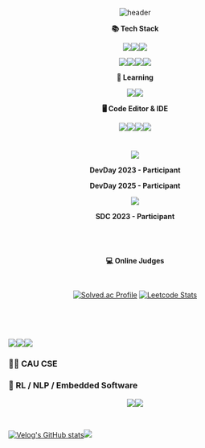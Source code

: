 <div align="center">

![header](https://capsule-render.vercel.app/api?type=Waving&color=00B4FF&text=➫&fontColor=90D2D8)

**📚 Tech Stack**

<img src="https://img.shields.io/badge/Python-3776AB?style=for-the-badge&logo=Python&logoColor=white"/><img src="https://img.shields.io/badge/c++-00599C?style=for-the-badge&logo=c%2B%2B&logoColor=white"><img src="https://img.shields.io/badge/C-A8B9CC?style=for-the-badge&logo=c&logoColor=white">

<img src="https://img.shields.io/badge/TensorFlow-FF6F00?style=for-the-badge&logo=TensorFlow&logoColor=white"/><img src="https://img.shields.io/badge/PyTorch-EE4C2C?style=for-the-badge&logo=PyTorch&logoColor=white"/><img src="https://img.shields.io/badge/Huggingface-FFD21E?style=for-the-badge&logo=Huggingface&logoColor=white"/><img src="https://img.shields.io/badge/Pandas-150458?style=for-the-badge&logo=Pandas&logoColor=white"/>


**🧠 Learning**

<img src="https://img.shields.io/badge/Rust-CE422B?style=for-the-badge&logo=rust&logoColor=white"><img src="https://img.shields.io/badge/Lua-000080?style=for-the-badge&logo=lua&logoColor=white">

**🖥️ Code Editor & IDE**

<img src="https://img.shields.io/badge/Nvim-57A143?style=for-the-badge&logo=neovim&logoColor=white"/><img src="https://img.shields.io/badge/Zed-000000?style=for-the-badge&logo=zedindustries&logoColor=white"/><img src="https://img.shields.io/badge/PyCharm-58C1EF?style=for-the-badge&logo=PyCharm&logoColor=white"/><img src="https://img.shields.io/badge/CLion-EA478B?style=for-the-badge&logo=CLion&logoColor=white"/>

#

<img src="https://img.shields.io/badge/OpenAI-412991?style=for-the-badge&logo=openai&logoColor=white"/> 

**DevDay 2023 - Participant**

**DevDay 2025 - Participant**

<img src="https://img.shields.io/badge/Samsung-1428A0?style=for-the-badge&logo=samsung&logoColor=white"/> 

**SDC 2023 - Participant**

#


<br/>


**💻 Online Judges**

<br/>

[![Solved.ac Profile](http://mazassumnida.wtf/api/v2/generate_badge?boj=cktmdwns604)](https://solved.ac/cktmdwns604/)
[![Leetcode Stats](https://leetcard.jacoblin.cool/cktmdwns604?width=490&height=180&theme=unicorn&font=sourcecodepro)](https://leetcode.com/cktmdwns604/)
  
</div>
  
#

<br/>

### <img src="https://img.shields.io/badge/macos-000000?style=for-the-badge&logo=Apple&logoColor=white"/><img src="https://img.shields.io/badge/zsh-F15A24?style=for-the-badge&logo=zsh&logoColor=white"/><img src="https://img.shields.io/badge/bash-4EAA25?style=for-the-badge&logo=gnubash&logoColor=white"/>

### 👨‍🎓 CAU CSE
### 🤖 RL / NLP / Embedded Software


<div align="center">


<img src="https://github-readme-stats.vercel.app/api/top-langs/?username=chaseungjoon&layout=compact&theme=tokyonight"><img src="https://github-readme-stats.vercel.app/api?username=chaseungjoon&show_icons=true&theme=tokyonight">

</div>

<br/>

[![Velog's GitHub stats](https://velog-readme-2.vercel.app/api/badge-stats?name=cktmdwns604)](https://velog.io/@cktmdwns604)<a href="https://chaseungjoon.notion.site/baekjoon-codes-384e15b2e16b4adc9527472e17752c27?pvs=4" target="_blank"><img src="https://img.shields.io/badge/Notion-000000?style=for-the-badge&logo=Notion&logoColor=white"/></a>


